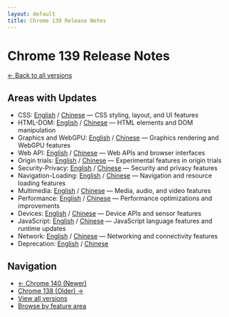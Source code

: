 ```yaml
---
layout: default
title: Chrome 139 Release Notes
---
```


# Chrome 139 Release Notes

[← Back to all versions](../index.html)

## Areas with Updates

- CSS: [English](./css-en.html) / [Chinese](./css-zh.html) — CSS styling, layout, and UI features
- HTML-DOM: [English](./html-dom-en.html) / [Chinese](./html-dom-zh.html) — HTML elements and DOM manipulation
- Graphics and WebGPU: [English](./graphics-webgpu-en.html) / [Chinese](./graphics-webgpu-zh.html) — Graphics rendering and WebGPU features
- Web API: [English](./webapi-en.html) / [Chinese](./webapi-zh.html) — Web APIs and browser interfaces
- Origin trials: [English](./origin-trials-en.html) / [Chinese](./origin-trials-zh.html) — Experimental features in origin trials
- Security-Privacy: [English](./security-privacy-en.html) / [Chinese](./security-privacy-zh.html) — Security and privacy features
- Navigation-Loading: [English](./navigation-loading-en.html) / [Chinese](./navigation-loading-zh.html) — Navigation and resource loading features
- Multimedia: [English](./multimedia-en.html) / [Chinese](./multimedia-zh.html) — Media, audio, and video features
- Performance: [English](./performance-en.html) / [Chinese](./performance-zh.html) — Performance optimizations and improvements
- Devices: [English](./devices-en.html) / [Chinese](./devices-zh.html) — Device APIs and sensor features
- JavaScript: [English](./javascript-en.html) / [Chinese](./javascript-zh.html) — JavaScript language features and runtime updates
- Network: [English](./network-en.html) / [Chinese](./network-zh.html) — Networking and connectivity features
- Deprecation: [English](./deprecation-en.html) / [Chinese](./deprecation-zh.html)

## Navigation

- [← Chrome 140 (Newer)](../chrome-140/index.html)
- [Chrome 138 (Older) →](../chrome-138/index.html)
- [View all versions](../index.html)
- [Browse by feature area](../../areas/index.html)
